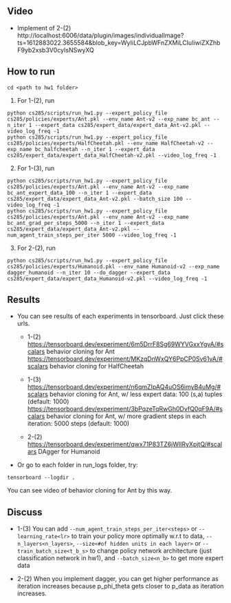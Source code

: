 ## Video 
* Implement of 2-(2)
http://localhost:6006/data/plugin/images/individualImage?ts=1612883022.3655584&blob_key=WyIiLCJpbWFnZXMiLCIuIiwiZXZhbF9yb2xsb3V0cyIsNSwyXQ

## How to run

```
cd <path to hw1 folder>
```

1. For 1-(2), run
```
python cs285/scripts/run_hw1.py --expert_policy_file cs285/policies/experts/Ant.pkl --env_name Ant-v2 --exp_name bc_ant --n_iter 1 --expert_data cs285/expert_data/expert_data_Ant-v2.pkl --video_log_freq -1
python cs285/scripts/run_hw1.py --expert_policy_file cs285/policies/experts/HalfCheetah.pkl --env_name HalfCheetah-v2 --exp_name bc_halfcheetah --n_iter 1 --expert_data cs285/expert_data/expert_data_HalfCheetah-v2.pkl --video_log_freq -1
```

2. For 1-(3), run
```
python cs285/scripts/run_hw1.py --expert_policy_file cs285/policies/experts/Ant.pkl --env_name Ant-v2 --exp_name bc_ant_expert_data_100 --n_iter 1 --expert_data cs285/expert_data/expert_data_Ant-v2.pkl --batch_size 100 --video_log_freq -1
python cs285/scripts/run_hw1.py --expert_policy_file cs285/policies/experts/Ant.pkl --env_name Ant-v2 --exp_name bc_ant_grad_per_steps_5000 --n_iter 1 --expert_data cs285/expert_data/expert_data_Ant-v2.pkl --num_agent_train_steps_per_iter 5000 --video_log_freq -1
```

3. For 2-(2), run
```
python cs285/scripts/run_hw1.py --expert_policy_file cs285/policies/experts/Humanoid.pkl --env_name Humanoid-v2 --exp_name dagger_humanoid --n_iter 10 --do_dagger --expert_data cs285/expert_data/expert_data_Humanoid-v2.pkl --video_log_freq -1
```


## Results
+ You can see results of each experiments in tensorboard. Just click these urls.
	* 1-(2)
	https://tensorboard.dev/experiment/6m5DrrF8Sg69WYVGxxYgvA/#scalars  behavior cloning for Ant
	https://tensorboard.dev/experiment/MKzqDnWxQY6PpCP0Sv61vA/#scalars  behavior cloning for HalfCheetah

	* 1-(3)
	https://tensorboard.dev/experiment/n6qmZIpAQ4uOS6imyB4uMg/#scalars  behavior cloning for Ant, w/ less expert data: 100 (s,a) tuples (default: 1000)
	https://tensorboard.dev/experiment/3bPqzeTqRwGh0DvfQ0qF9A/#scalars  behavior cloning for Ant, w/ more gradient steps in each iteration: 5000 steps 		(default: 1000)

	* 2-(2)
	https://tensorboard.dev/experiment/qwx71P83TZ6jWlIRyXpjtQ/#scalars  DAgger for Humanoid

+ Or go to each folder in run_logs folder, try:
```
tensorboard --logdir .
```
You can see video of behavior cloning for Ant by this way.


## Discuss
* 1-(3)
You can add ```--num_agent_train_steps_per_iter<steps>``` or ```--learning_rate<lr>``` to train your policy more optimally w.r.t to data, ```--n_layers<n_layers>```, ```--size<#of hidden units in each layer>``` or ```--train_batch_size<t_b_s>``` to change policy network architecture (just classification network in hw1),  and ```--batch_size<n_b>``` to get more expert data

* 2-(2)
When you implement dagger, you can get higher performance as iteration increases because p_phi_theta gets closer to p_data as iteration increases.
